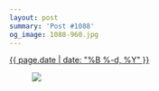 ```yaml
---
layout: post
summary: 'Post #1088'
og_image: 1088-960.jpg
---
```


<p>
 <time>
  <a href="/1088">
   {{ page.date | date: "%B %-d, %Y" }}
  </a>
 </time>
 <a href="/1088">
  <figure data-taken="2/19/2020">
   <img sizes="(min-width: 700px) 50vw, calc(100vw - 2rem)" src="{{ site.assets_url }}/1088-480.jpg" srcset="{{ site.assets_url }}/1088-240.jpg 240w, {{ site.assets_url }}/1088-480.jpg 480w, {{ site.assets_url }}/1088-720.jpg 720w, {{ site.assets_url }}/1088-960.jpg 960w"/>
  </figure>
 </a>
</p>
